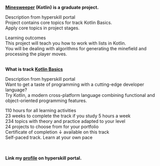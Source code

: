 <p><b><a href="https://hyperskill.org/tracks/18" target="_blank">Minesweeper</a> (Kotlin) is a graduate project.</p></b>
Description from hyperskill portal<br>
Project contains core topics for track Kotlin Basics.<br>
Apply core topics in project stages.<br>

Learning outcomes<br>
This project will teach you how to work with lists in Kotlin.<br>
You will be dealing with algorithms for generating the minefield and processing the player moves.<br>
<br>
<p><b>What is track <a href="https://hyperskill.org/tracks/18" target="_blank">Kotlin Basics</a></p></b>
Description from hyperskill portal<br>
Want to get a taste of programming with a cutting-edge developer language?<br>
Try Kotlin, a modern cross-platform language combining functional and object-oriented programming features.<br>

110 hours for all learning activities<br>
23 weeks to complete the track if you study 5 hours a week<br>
234 topics with theory and practice adapted to your level<br>
24 projects to choose from for your portfolio<br>
Certificate of completion ↓ available on this track<br>
Self-paced track. Learn at your own pace<br>
<br>
<br>
<b><p>Link my <a href="https://hyperskill.org/profile/323596298" target="_blank">profile</a> on hyperskill portal.</p></b>

